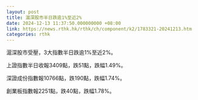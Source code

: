 ```yaml
---
layout: post
title: 滬深股市半日跌逾1%至近2%
date: 2024-12-13 11:37:50.000000000 +08:00
link: https://news.rthk.hk/rthk/ch/component/k2/1783321-20241213.htm
categories: rthk
---
```


滬深股市受壓，3大指數半日跌逾1%至近2%。

上證指數半日收報3409點，跌51點，跌幅1.49%。

深證成份指數報10766點，跌190點，跌幅1.74%。

創業板指數報2251點，跌40點，跌幅1.78%。
